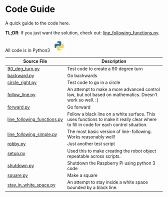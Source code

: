 # Code Guide

A quick guide to the code here.

**TL;DR**: If you just want the solution, check out: [line_following_functions.py](./line_following_functions.py).

All code is in Python3 ![](../resources/pics/python_thumbnail_small.jpg)

| Source File | Description |
| --- | --- |
| [90_deg_turn.py](./90_deg_turn.py) | Test code to create a 90 degree turn |
| [backward.py](./backward.py) | Go backwards |
| [circle_right.py](./circle_right.py)      | Test code to go in a circle |
| [follow_line.py](./follow_line.py)       | An attempt to make a more advanced control law, but not based on mathematics. Doesn't work so well. :( |
| [forward.py](./forward.py) | Go forward |
| [line_following_functions.py](./line_following_functions.py) | Follow a black line on a white surface. This uses functions to make it really clear where to fill in code for each control situation. |
| [line_following_simple.py](./line_following_simple.py) | The most basic version of line-following. Works reasonably well! |
| [robby.py](./robby.py) | Just another test script |
| [setup.py](./setup.py) | Used this to make creating the robot object repeatable across scripts. |
| [shutdown.py](./shutdown.py) | Shutdown the Raspberry Pi using python 3 code |
| [square.py](./square.py) | Make a square |
| [stay_in_white_space.py](./stay_in_white_space.py) | An attempt to stay inside a white space bounded by a black line. |